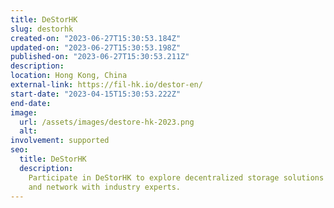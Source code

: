 ```yaml
---
title: DeStorHK
slug: destorhk
created-on: "2023-06-27T15:30:53.184Z"
updated-on: "2023-06-27T15:30:53.198Z"
published-on: "2023-06-27T15:30:53.211Z"
description:
location: Hong Kong, China
external-link: https://fil-hk.io/destor-en/
start-date: "2023-04-15T15:30:53.222Z"
end-date:
image:
  url: /assets/images/destore-hk-2023.png
  alt:
involvement: supported
seo:
  title: DeStorHK
  description:
    Participate in DeStorHK to explore decentralized storage solutions
    and network with industry experts.
---
```

